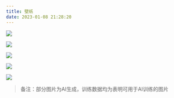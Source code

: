 ```yaml
---
title: 壁纸
date: 2023-01-08 21:28:20
---
```

![](https://global-image-bed-1302614822.cos.ap-nanjing.myqcloud.com/images202301082134299.png)

![](https://global-image-bed-1302614822.cos.ap-nanjing.myqcloud.com/images202301082137816.png)

![](https://global-image-bed-1302614822.cos.ap-nanjing.myqcloud.com/images202301082137652.png)

![](https://global-image-bed-1302614822.cos.ap-nanjing.myqcloud.com/images202301082137589.png)

![](https://global-image-bed-1302614822.cos.ap-nanjing.myqcloud.com/images202301082138639.jpg)

> 备注：部分图片为AI生成，训练数据均为表明可用于AI训练的图片